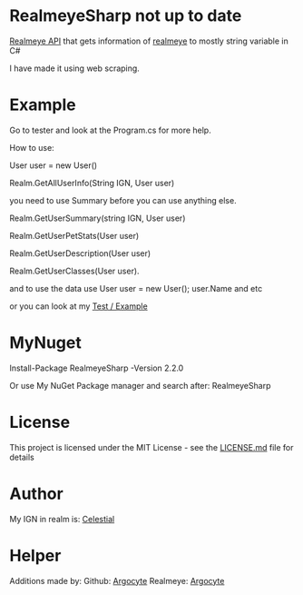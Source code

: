 # RealmeyeSharp not up to date
[Realmeye API](https://www.realmeye.com/) that gets information of [realmeye](https://www.realmeye.com/) to mostly string variable in C#

I have made it using web scraping.
# Example
Go to tester and look at the Program.cs for more help.

How to use:

User user = new User()

Realm.GetAllUserInfo(String IGN, User user)

you need to use Summary before you can use anything else.

Realm.GetUserSummary(string IGN, User user)

Realm.GetUserPetStats(User user)

Realm.GetUserDescription(User user)

Realm.GetUserClasses(User user).

and to use the data use
User user = new User();
user.Name and etc

or you can look at my [Test / Example](Tester/Program.cs)

# MyNuget
Install-Package RealmeyeSharp -Version 2.2.0

Or use My NuGet Package manager and search after: RealmeyeSharp

# License
This project is licensed under the MIT License - see the [LICENSE.md](LICENSE.md) file for details

# Author
My IGN in realm is: [Celestial](https://www.realmeye.com/player/Celestial)

# Helper

Additions made by: 
Github: [Argocyte](https://github.com/Argocyte/)
Realmeye: [Argocyte](https://www.realmeye.com/player/Argocyte)
